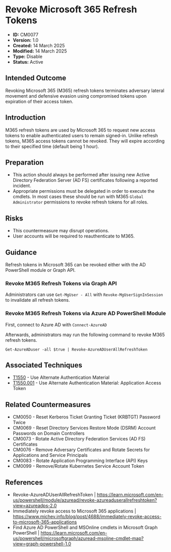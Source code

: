 # Revoke Microsoft 365 Refresh Tokens

* **ID:** CM0077
* **Version:** 1.0
* **Created:** 14 March 2025
* **Modified:** 14 March 2025
* **Type:** Disable
* **Status:** Active

## Intended Outcome

Revoking Microsoft 365 (M365) refresh tokens terminates adversary lateral movement and defensive evasion using compromised tokens upon expiration of their access token.

## Introduction

M365 refresh tokens are used by Microsoft 365 to request new access tokens to enable authenticated users to remain signed-in. Unlike refresh tokens, M365 access tokens cannot be revoked. They will expire according to their specified time (default being 1 hour). 

## Preparation

- This action should always be performed after issuing new Active Directory Federation Server (AD FS) certificates following a reported incident. 
- Appropriate permissions must be delegated in order to execute the cmdlets. In most cases these should be run with M365 `Global Administrator` permissions to revoke refresh tokens for all roles.

## Risks

- This countermeasure may disrupt operations.
- User accounts will be required to reauthenticate to M365.

## Guidance

Refresh tokens in Microsoft 365 can be revoked either with the AD PowerShell module or Graph API. 

### Revoke M365 Refresh Tokens via Graph API

Administrators can use `Get-MgUser - All` with  `Revoke-MgUserSignInSession` to invalidate all refresh tokens.

### Revoke M365 Refresh Tokens via Azure AD PowerShell Module

First, connect to Azure AD with `Connect-AzureAD`

Afterwards, administrators may run the following command to revoke M365 refresh tokens.

`Get-AzureADuser -all $true | Revoke-AzureADUserAllRefreshToken`

## Associated Techniques

- [T1550](https://attack.mitre.org/techniques/T1550/) -  Use Alternate Authentication Material  
- [T1550.001](https://attack.mitre.org/techniques/T1550/001/) -   Use Alternate Authentication Material: Application Access Token 

## Related Countermeasures

- CM0050 - Reset Kerberos Ticket Granting Ticket (KRBTGT) Password Twice
- CM0069 - Reset Directory Services Restore Mode (DSRM) Account Passwords on Domain Controllers
- CM0073 - Rotate Active Directory Federation Services (AD FS) Certificates
- CM0076 - Remove Adversary Certificates and Rotate Secrets for Applications and Service Principals
- CM0083 - Rotate Application Programming Interface (API) Keys
- CM0099 - Remove/Rotate Kubernetes Service Account Token

## References

- Revoke-AzureADUserAllRefreshToken | <https://learn.microsoft.com/en-us/powershell/module/azuread/revoke-azureaduserallrefreshtoken?view=azureadps-2.0>
- Immediately revoke access to Microsoft 365 applications | <https://www.michev.info/blog/post/4688/immediately-revoke-access-to-microsoft-365-applications>
- Find Azure AD PowerShell and MSOnline cmdlets in Microsoft Graph PowerShell | <https://learn.microsoft.com/en-us/powershell/microsoftgraph/azuread-msoline-cmdlet-map?view=graph-powershell-1.0>
